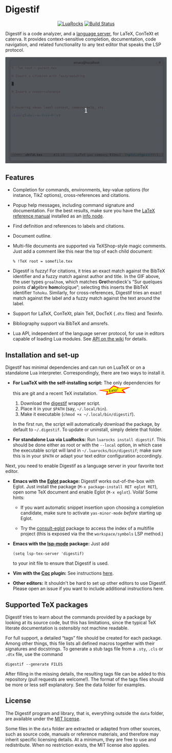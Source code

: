 Digestif
========

<p align="center">
<a href="https://luarocks.org/modules/astoff/digestif"><img src="https://img.shields.io/luarocks/v/astoff/digestif.svg" alt="LuaRocks" /></a>
<a href="https://travis-ci.com/astoff/digestif"><img src="https://travis-ci.com/astoff/digestif.svg?branch=master" alt="Build Status" /></a>
</p>

Digestif is a code analyzer, and a [language server][lsp], for LaTeX,
ConTeXt et caterva.  It provides context-sensitive completion,
documentation, code navigation, and related functionality to any text
editor that speaks the LSP protocol.

![Mandatory GIF][gif]

Features
--------

- Completion for commands, environments, key-value options (for
  instance, TikZ options), cross-references and citations.

- Popup help messages, including command signature and documentation.
  For the best results, make sure you have the [LaTeX reference
  manual][latexref] installed as an [info node][info-issues].

- Find definition and references to labels and citations.

- Document outline.

- Multi-file documents are supported via TeXShop-style magic comments.
  Just add a comment like this near the top of each child document:

  ```
  % !TeX root = somefile.tex
  ```

- Digestif is fuzzy!  For citations, it tries an exact match against
  the BibTeX identifier and a fuzzy match against author and title.
  In the GIF above, the user types `groalhom`, which matches
  **Gro**thendieck's “Sur quelques points d'**al**gébre
  **hom**ologique”; selecting this inserts the BibTeX identifier
  `Tohoku`.  Similarly, for cross-references, Digestif tries an exact
  match against the label and a fuzzy match against the text around
  the label.

- Support for LaTeX, ConTeXt, plain TeX, DocTeX (`.dtx` files) and
  Texinfo.

- Bibliography support via BibTeX and amsrefs.

- Lua API, independent of the language server protocol, for use in
  editors capable of loading Lua modules.  See [API on the wiki][api]
  for details.

Installation and set-up
-----------------------

Digestif has minimal dependencies and can run on LuaTeX or on a
standalone Lua interpreter.  Correspondingly, there are two ways to
install it.

- **For LuaTeX with the self-installing script:** The only
  dependencies for this are git and a recent TeX installation. ![easy]

  1. Download the [digestif][self-install] wrapper script.
  2. Place it in your `$PATH` (say, `~/.local/bin`).
  3. Make it executable (`chmod +x ~/.local/bin/digestif`).

  In the first run, the script will automatically download the
  package, by default to `~/.digestif`.  To update or uninstall,
  simply delete that folder.

- **For standalone Lua via LuaRocks:** Run `luarocks install
  digestif`.  This should be done either as root or with the `--local`
  option, in which case the executable script will land in
  `~/.luarocks/bin/digestif`; make sure this is in your `$PATH` or
  adapt your text editor configuration accordingly.

Next, you need to enable Digestif as a language server in your
favorite text editor.

- **Emacs with the [Eglot] package:** Digestif works out-of-the-box
  with Eglot.  Just install the package (`M-x package-install RET
  eglot RET`), open some TeX document and enable Eglot (`M-x eglot`).
  Voilà!  Some hints:

  - If you want automatic snippet insertion upon choosing a completion
    candidate, make sure to activate `yas-minor-mode` *before*
    starting up Eglot.

  - Try the [consult-eglot] package to access the index of a multifile
    project (this is exposed via the the `workspace/symbols` LSP
    method.)

- **Emacs with the [lsp-mode] package:** Just add

  ``` emacs-lisp
  (setq lsp-tex-server 'digestif)
  ```

  to your init file to ensure that Digestif is used.

- **Vim with the [Coc] plugin:** See instructions
  [here](https://github.com/neoclide/coc.nvim/wiki/Language-servers#latex).

- **Other editors:** It shouldn't be hard to set up other editors to
  use Digestif.  Please open an issue if you want to include
  additional instructions here.

Supported TeX packages
----------------------

Digestif tries to learn about the commands provided by a package by
looking at its source code, but this has limitations, since the
typical TeX literate documentation is ostensibly not machine readable.

For full support, a detailed “tags” file should be created for each
package.  Among other things, this file lists all defined macros
together with their signatures and docstrings.  To generate a stub
tags file from a `.sty`, `.cls` or `.dtx` file, use the command

```
digestif --generate FILES
```

After filling in the missing details, the resulting tags file can be
added to this repository (pull requests are welcome!).  The format of
the tags files should be more or less self explanatory.  See the data
folder for examples.

License
-------

The Digestif program and library, that is, everything outside the
`data` folder, are available under the [MIT license].

Some files in the `data` folder are extracted or adapted from other
sources, such as source code, manuals or reference materials, and
therefore may inherit specific licensing details.  At a minimum, they
are free to use and redistribute.  When no restriction exists, the MIT
license also applies.

[gif]: https://raw.githubusercontent.com/astoff/digestif/images/screenshot.gif
[info-issues]: https://github.com/astoff/digestif/wiki/Common-installation-issues#info-nodes
[installation-issues]: https://github.com/astoff/digestif/wiki/Common-installation-issues
[coc]: https://github.com/neoclide/coc.nvim
[eglot]: https://github.com/joaotavora/eglot
[latexref]: https://latexref.xyz/
[lsp-mode]: https://github.com/emacs-lsp/lsp-mode
[lsp]: https://microsoft.github.io/language-server-protocol/
[api]: https://github.com/astoff/digestif/wiki/API
[self-install]: https://raw.githubusercontent.com/astoff/digestif/master/scripts/digestif
[easy]: https://raw.githubusercontent.com/astoff/digestif/images/easy.png
[MIT license]: https://opensource.org/licenses/mit-license.html
[consult-eglot]: https://github.com/mohkale/consult-eglot/
